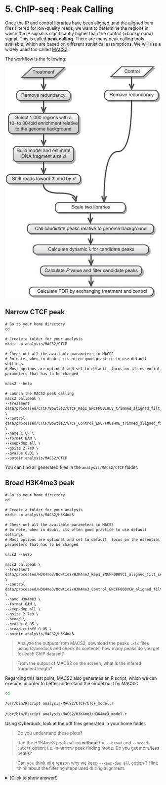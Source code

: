 # 5. ChIP-seq : Peak Calling

Once the IP and control libraries have been aligned, and the aligned bam files filtered for low-quality reads, we want to determine the regions in which the IP signal is significantly higher than the control (=background) signal. This is called **peak calling**. There are many peak calling tools available, which are based on different statistical assumptions. We will use a widely used too called [MACS2](https://github.com/jsh58/MACS).

The workflow is the following:

![Workflow macs2](./macs_workflow.png)

## Narrow CTCF peak

```
# Go to your home directory
cd 

# Create a folder for your analysis
mkdir -p analysis/MACS2/CTCF

# Check out all the available parameters in MACS2
# Do note, when in doubt, its often good practice to use default settings
# Most options are optional and set to default, focus on the essential parameters that has to be changed

macs2 --help

# Launch the MACS2 peak calling
macs2 callpeak \
--treatment data/processed/CTCF/Bowtie2/CTCF_Rep1_ENCFF001HLV_trimmed_aligned_filt_sort_nodup.bam \
--control data/processed/CTCF/Bowtie2/CTCF_Control_ENCFF001HME_trimmed_aligned_filt_sort_nodup.bam \
--name CTCF \
--format BAM \
--keep-dup all \
--gsize 2.7e9 \
--qvalue 0.01 \
--outdir analysis/MACS2/CTCF
```

You can find all generated files in the `analysis/MACS2/CTCF` folder.
## Broad H3K4me3 peak

```
# Go to your home directory
cd 

# Create a folder for your analysis
mkdir -p analysis/MACS2/H3K4me3

# Check out all the available parameters in MACS2
# Do note, when in doubt, its often good practice to use default settings
# Most options are optional and set to default, focus on the essential parameters that has to be changed

macs2 --help

macs2 callpeak \
--treatment data/processed/H3K4me3/Bowtie2/H3K4me3_Rep1_ENCFF000VCI_aligned_filt_sort_nodup.bam \
--control data/processed/H3K4me3/Bowtie2/H3K4me3_Control_ENCFF000VCW_aligned_filt_sort_nodup.bam \
--name H3K4me3 \
--format BAM \
--keep-dup all \
--gsize 2.7e9 \
--broad \
--qvalue 0.05 \
--broad-cutoff 0.05 \
--outdir analysis/MACS2/H3K4me3

```

> Analyze the outputs from MACS2, download the peaks `.xls` files using Cyberduck and check its contents; how many peaks do you get for each ChIP dataset?

> From the output of MACS2 on the screen, what is the infered fragment length?

Regarding this last point, MACS2 also generates an R script, which we can execute, in order to better understand the model built by MACS2:

```bash
cd 

/usr/bin/Rscript analysis/MACS2/CTCF/CTCF_model.r

/usr/bin/Rscript analysis/MACS2/H3K4me3/H3K4me3_model.r
```

Using Cyberduck, look at the pdf files generated in your home folder.

> Do you understand these plots?


> Run the H3K4me3 peak calling **without** the `--broad` and `--broad-cutoff` option; i.e. in narrow peak finding mode. Do you get more/less peaks?

> Can you think of a reason why we keep `--keep-dup all` option ? Hint: think about the filtering steps used during alignment.
<details>
  <summary>[Click to show answer!]</summary>
  
  We have already removed all duplicate reads using the `samtools markdup` command, hence there are no duplicates left in the file! Without this preliminary filtering, we could have used the `auto` option to let MACS2 decide on a maximal number of duopliactes to keep!
</details>



